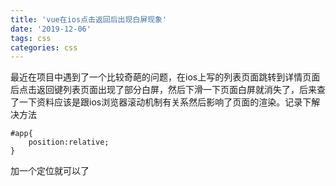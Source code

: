 ```yaml
---
title: 'vue在ios点击返回后出现白屏现象'
date: '2019-12-06'
tags: css
categories: css
---
```

最近在项目中遇到了一个比较奇葩的问题，在ios上写的列表页面跳转到详情页面后点击返回键列表页面出现了部分白屏，然后下滑一下页面白屏就消失了，后来查了一下资料应该是跟ios浏览器滚动机制有关系然后影响了页面的渲染。记录下解决方法
```
#app{
    position:relative;
}
```
加一个定位就可以了